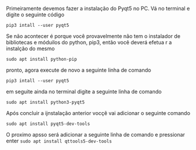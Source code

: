 Primeiramente devemos fazer a instalação do Pyqt5 no PC. Vá no terminal e digite o seguinte código

`pip3 intall --user pyqt5`

Se não acontecer é porque você provavelmente não tem o instalador de bibliotecas e móduilos do python, pip3, então você deverá efetua r a instalção do mesmo


`sudo apt install python-pip`

pronto, agora execute de novo a seguinte linha de comando 

`pip3 intall --user pyqt5`

em seguite ainda no terminal digite a seguinte linha de comando

`sudo apt install python3-pyqt5`

Após concluir a ijnstalação anterior vocçẽ vai adicionar o seguinte comando

`sudo apt install pyqt5-dev-tools`

O proximo apsso será adicionar a seguinte linha de comando e pressionar enter
`sudo apt install qttools5-dev-tools
`

